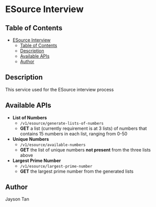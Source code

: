 # ESource Interview

## Table of Contents 
- [ESource Interview](#esource-interview)
  - [Table of Contents](#table-of-contents)
  - [Description](#description)
  - [Available APIs](#available-apis)
  - [Author](#author)

## Description
This service used for the ESource interview process 

## Available APIs
- **List of Numbers**
  - `/v1/esource/generate-lists-of-numbers`
  - **GET** a list (currently requirement is at 3 lists) of numbers that contains 15 numbers in each list, ranging from 0-50
- **Unique Numbers**
  - `/v1/esource/available-numbers`
  - **GET** the list of unique numbers **not present** from the three lists above
- **Largest Prime Number**
  - `/v1/esource/largest-prime-number`
  - **GET** the largest prime number from the generated lists

## Author
Jayson Tan
